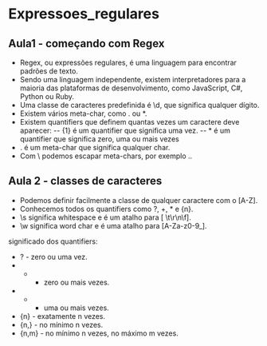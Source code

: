 # Expressoes_regulares

## Aula1 - começando com Regex

- Regex, ou expressões regulares, é uma linguagem para encontrar padrões de texto.
- Sendo uma linguagem independente, existem interpretadores para a maioria das plataformas de desenvolvimento, como JavaScript, C#, Python ou Ruby.
- Uma classe de caracteres predefinida é \d, que significa qualquer dígito.
- Existem vários meta-char, como . ou \*.
- Existem quantifiers que definem quantas vezes um caractere deve aparecer:
  -- {1} é um quantifier que significa uma vez.
  -- \* é um quantifier que significa zero, uma ou mais vezes
- . é um meta-char que significa qualquer char.
- Com \ podemos escapar meta-chars, por exemplo \..

## Aula 2 - classes de caracteres

- Podemos definir facilmente a classe de qualquer caractere com o [A-Z].
- Conhecemos todos os quantifiers como ?, +, \* e {n}.
- \s significa whitespace e é um atalho para [ \t\r\n\f].
- \w significa word char e é uma atalho para [A-Za-z0-9_].

significado dos quantifiers:

- ? - zero ou uma vez.
- - - zero ou mais vezes.
- - - uma ou mais vezes.
- {n} - exatamente n vezes.
- {n,} - no mínimo n vezes.
- {n,m} - no mínimo n vezes, no máximo m vezes.
